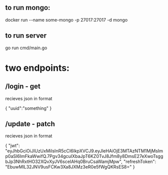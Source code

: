 ## to run mongo:

docker run --name some-mongo -p 27017:27017 -d mongo

## to run server

go run cmd/main.go

# two endpoints:

## /login - get 

recieves json in format

{
  "uuid":"something"
}

## /update - patch

recieves json in format 

{
    "jwt": "eyJhbGciOiJIUzUxMiIsInR5cCI6IkpXVCJ9.eyJleHAiOjE3MTAzNTM1MjMsImp0aSI6ImFkaWwifQ.7Pgv34gcuIXbaJpT6KZ0TvJ8Jfm8y8DmsE27eXwoTsggbJp3NhRxtHO32XQvXyJV6sceIAHq0BruCsaWamjMpw",
    "refreshToken": "EbuwMlL32JNV9usFCKw3Xa8JXMz3eR0e5fWgQKRsES8="
}

